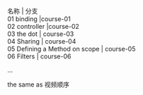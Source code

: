 名称        | 分支         
01 binding |course-01                                     
02 controller |course-02                
03 the dot | course-03             
04 Sharing | course-04                     
05 Defining a Method on scope | course-05                   
06 Filters | course-06              
                  
...                   
                  
the same as 视频顺序               
